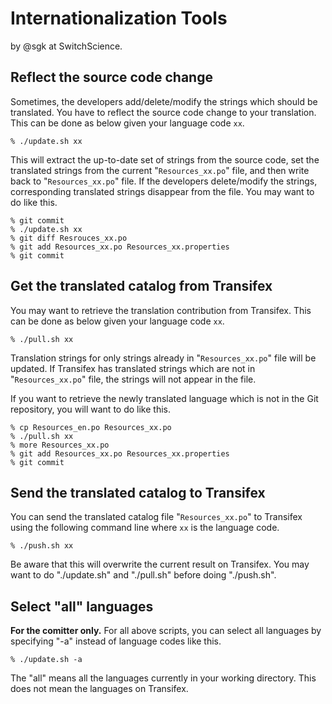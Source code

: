 # Internationalization Tools

by @sgk at SwitchScience.

## Reflect the source code change

Sometimes, the developers add/delete/modify the strings which should be translated. You have to reflect the source code change to your translation. This can be done as below given your language code `xx`.

    % ./update.sh xx

This will extract the up-to-date set of strings from the source code, set the translated strings from the current "`Resources_xx.po`" file, and then write back to "`Resources_xx.po`" file. If the developers delete/modify the strings, corresponding translated strings disappear from the file. You may want to do like this.

    % git commit
    % ./update.sh xx
    % git diff Resrouces_xx.po
    % git add Resources_xx.po Resources_xx.properties
    % git commit

## Get the translated catalog from Transifex

You may want to retrieve the translation contribution from Transifex. This can be done as below given your language code `xx`.

    % ./pull.sh xx

Translation strings for only strings already in "`Resources_xx.po`" file will be updated. If Transifex has translated strings which are not in "`Resources_xx.po`" file, the strings will not appear in the file.

If you want to retrieve the newly translated language which is not in the Git repository, you will want to do like this.

    % cp Resources_en.po Resources_xx.po
    % ./pull.sh xx
    % more Resources_xx.po
    % git add Resources_xx.po Resources_xx.properties
    % git commit

## Send the translated catalog to Transifex

You can send the translated catalog file "`Resources_xx.po`" to Transifex using the following command line where `xx` is the language code.

    % ./push.sh xx

Be aware that this will overwrite the current result on Transifex. You may want to do "./update.sh" and "./pull.sh" before doing "./push.sh".

## Select "all" languages

**For the comitter only.** For all above scripts, you can select all languages by specifying "-a" instead of language codes like this.

    % ./update.sh -a

The "all" means all the languages currently in your working directory. This does not mean the languages on Transifex.
